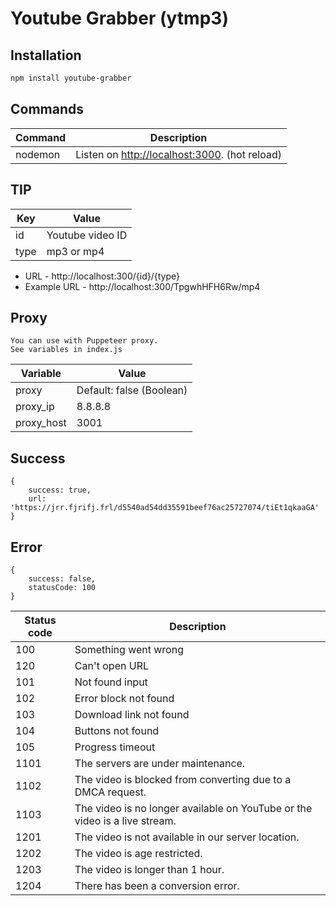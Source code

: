 # Youtube Grabber (ytmp3)


## Installation


```bash
npm install youtube-grabber
```

## Commands

| Command | Description |
|---------|-------------|
| nodemon | Listen on [http://localhost:3000](http://localhost:3000). (hot reload) |


## TIP

| Key | Value |
|-----|-------|
| id | Youtube video ID |
| type | mp3 or mp4 |

- URL - http://localhost:300/{id}/{type}
- Example URL - http://localhost:300/TpgwhHFH6Rw/mp4


## Proxy

~~~~
You can use with Puppeteer proxy.
See variables in index.js
~~~~

| Variable | Value |
|-----|-------|
| proxy | Default: false (Boolean) |
| proxy_ip | 8.8.8.8|
| proxy_host | 3001 |

## Success
~~~~
{
    success: true,
    url: 'https://jrr.fjrifj.frl/d5540ad54dd35591beef76ac25727074/tiEt1qkaaGA'
}
~~~~

## Error
~~~~
{
    success: false,
    statusCode: 100   
}
~~~~

| Status code | Description |
|-----------|-------|
| 100 | Something went wrong|
| 120 | Can't open URL|
| 101 | Not found input|
| 102 | Error block not found|
| 103 | Download link not found|
| 104 | Buttons not found|
| 105 | Progress timeout|
| 1101 | The servers are under maintenance.|
| 1102 | The video is blocked from converting due to a DMCA request.|
| 1103 | The video is no longer available on YouTube or the video is a live stream.|
| 1201 | The video is not available in our server location.|
| 1202 | The video is age restricted.|
| 1203 | The video is longer than 1 hour.|
| 1204 | There has been a conversion error.|